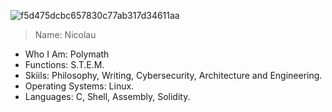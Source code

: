 ![f5d475dcbc657830c77ab317d34611aa](https://github.com/user-attachments/assets/dc2cb332-918e-45b3-a2a7-b91ef7e08e48)

> Name: Nicolau
- Who I Am: Polymath
- Functions: S.T.E.M.
- Skiils: Philosophy, Writing, Cybersecurity, Architecture and Engineering.
- Operating Systems: Linux.
- Languages: C, Shell, Assembly, Solidity.
